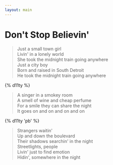 ```yaml
---
layout: main
---
```


# Don't Stop Believin'

<!-- we'll use some page breaks to split up the verses and chorus -->

> Just a small town girl \
> Livin' in a lonely world \
> She took the midnight train going anywhere \
> Just a city boy \
> Born and raised in South Detroit \
> He took the midnight train going anywhere

{% d11ty %}

> A singer in a smokey room \
> A smell of wine and cheap perfume \
> For a smile they can share the night \
> It goes on and on and on and on

{% d11ty 'pb' %}

> Strangers waitin' \
> Up and down the boulevard \
> Their shadows searchin' in the night \
> Streetlights, people \
> Livin' just to find emotion \
> Hidin', somewhere in the night
